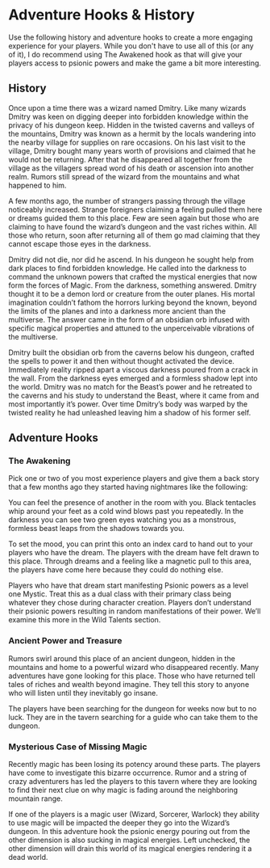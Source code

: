# Adventure Hooks & History

Use the following history and adventure hooks to create a more engaging experience for your players. While you don't have to use all of this (or any of it), I do recommend using The Awakened hook as that will give your players access to psionic powers and make the game a bit more interesting.

## History

Once upon a time there was a wizard named Dmitry. Like many wizards Dmitry was keen on digging deeper into forbidden knowledge within the privacy of his dungeon keep. Hidden in the twisted caverns and valleys of the mountains, Dmitry was known as a hermit by the locals wandering into the nearby village for supplies on rare occasions. On his last visit to the village, Dmitry bought many years worth of provisions and claimed that he would not be returning. After that he disappeared all together from the village as the villagers spread word of his death or ascension into another realm. Rumors still spread of the wizard from the mountains and what happened to him.

A few months ago, the number of strangers passing through the village noticeably increased. Strange foreigners claiming a feeling pulled them here or dreams guided them to this place. Few are seen again but those who are claiming to have found the wizard’s dungeon and the vast riches within. All those who return, soon after returning all of them go mad claiming that they cannot escape those eyes in the darkness.

Dmitry did not die, nor did he ascend. In his dungeon he sought help from dark places to find forbidden knowledge. He called into the darkness to command the unknown powers that crafted the mystical energies that now form the forces of Magic. From the darkness, something answered. Dmitry thought it to be a demon lord or creature from the outer planes. His mortal imagination couldn’t fathom the horrors lurking beyond the known, beyond the limits of the planes and into a darkness more ancient than the multiverse. The answer came in the form of an obsidian orb infused with specific magical properties and attuned to the unperceivable vibrations of the multiverse.

Dmitry built the obsidian orb from the caverns below his dungeon, crafted the spells to power it and then without thought activated the device. Immediately reality ripped apart a viscous darkness poured from a crack in the wall. From the darkness eyes emerged and a formless shadow lept into the world. Dmitry was no match for the Beast’s power and he retreated to the caverns and his study to understand the Beast, where it came from and most importantly it’s power. Over time Dmitry’s body was warped by the twisted reality he had unleashed leaving him a shadow of his former self.

## Adventure Hooks

### The Awakening

Pick one or two of you most experience players and give them a back story that a few months ago they started having nightmares like the following:

You can feel the presence of another in the room with you. Black tentacles whip around your feet as a cold wind blows past you repeatedly. In the darkness you can see two green eyes watching you as a monstrous, formless beast leaps from the shadows towards you.

To set the mood, you can print this onto an index card to hand out to your players who have the dream. The players with the dream have felt drawn to this place. Through dreams and a feeling like a magnetic pull to this area, the players have come here because they could do nothing else.

Players who have that dream start manifesting Psionic powers as a level one Mystic. Treat this as a dual class with their primary class being whatever they chose during character creation. Players don’t understand their psionic powers resulting in random manifestations of their power. We’ll examine this more in the Wild Talents section.

### Ancient Power and Treasure

Rumors swirl around this place of an ancient dungeon, hidden in the mountains and home to a powerful wizard who disappeared recently. Many adventures have gone looking for this place. Those who have returned tell tales of riches and wealth beyond imagine. They tell this story to anyone who will listen until they inevitably go insane.

The players have been searching for the dungeon for weeks now but to no luck. They are in the tavern searching for a guide who can take them to the dungeon.

### Mysterious Case of Missing Magic

Recently magic has been losing its potency around these parts. The players have come to investigate this bizarre occurrence. Rumor and a string of crazy adventurers has led the players to this tavern where they are looking to find their next clue on why magic is fading around the neighboring mountain range.

If one of the players is a magic user (Wizard, Sorcerer, Warlock) they ability to use magic will be impacted the deeper they go into the Wizard’s dungeon. In this adventure hook the psionic energy pouring out from the other dimension is also sucking in magical energies. Left unchecked, the other dimension will drain this world of its magical energies rendering it a dead world.
